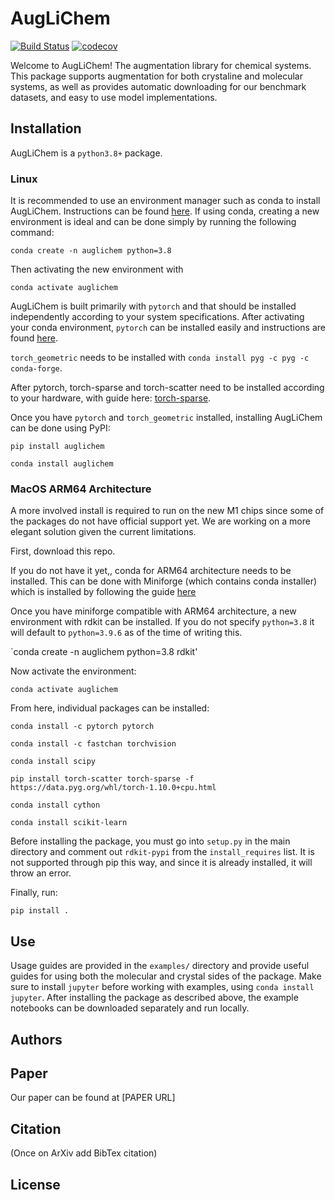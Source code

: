 # AugLiChem
[![Build Status](https://travis-ci.com/BaratiLab/AugLiChem.svg?token=JCkBR1Zx861ey4B3mNiz&branch=main)](https://travis-ci.com/BaratiLab/AugLiChem)
[![codecov](https://codecov.io/gh/BaratiLab/AugLiChem/branch/main/graph/badge.svg?token=p5hPdWXEW1)](https://codecov.io/gh/BaratiLab/AugLiChem)

Welcome to AugLiChem!
The augmentation library for chemical systems.
This package supports augmentation for both crystaline and molecular systems, as well as provides automatic downloading for our benchmark datasets, and easy to use model implementations.


## Installation

AugLiChem is a `python3.8+` package.

### Linux

It is recommended to use an environment manager such as conda to install AugLiChem.
Instructions can be found [here](https://conda.io/projects/conda/en/latest/user-guide/install/index.html).
If using conda, creating a new environment is ideal and can be done simply by running the following command:

`conda create -n auglichem python=3.8`

Then activating the new environment with

`conda activate auglichem`

AugLiChem is built primarily with `pytorch` and that should be installed independently according to your system specifications.
After activating your conda environment, `pytorch` can be installed easily and instructions are found [here](https://pytorch.org/).


`torch_geometric` needs to be installed with `conda install pyg -c pyg -c conda-forge`.


After pytorch, torch-sparse and torch-scatter need to be installed according to your hardware, with guide here: [torch-sparse](https://github.com/rusty1s/pytorch_sparse).


Once you have `pytorch` and `torch_geometric` installed, installing AugLiChem can be done using PyPI:

`pip install auglichem`

`conda install auglichem`


### MacOS ARM64 Architecture

A more involved install is required to run on the new M1 chips since some of the packages do not have official support yet.
We are working on a more elegant solution given the current limitations.

First, download this repo.

If you do not have it yet,, conda for ARM64 architecture needs to be installed.
 This can be done with Miniforge (which contains conda installer) which is installed by following the guide [here](https://github.com/conda-forge/miniforge)

Once you have miniforge compatible with ARM64 architecture, a new environment with rdkit can be installed.
If you do not specify `python=3.8` it will default to `python=3.9.6` as of the time of writing this.

`conda create -n auglichem python=3.8 rdkit'

Now activate the environment:

`conda activate auglichem`

From here, individual packages can be installed:

`conda install -c pytorch pytorch`

`conda install -c fastchan torchvision`

`conda install scipy`

`pip install torch-scatter torch-sparse -f https://data.pyg.org/whl/torch-1.10.0+cpu.html`

`conda install cython`

`conda install scikit-learn`

Before installing the package, you must go into `setup.py` in the main directory and comment out `rdkit-pypi` from the `install_requires` list.
It is not supported through pip this way, and since it is already installed, it will throw an error.

Finally, run: 

`pip install .`


## Use

Usage guides are provided in the `examples/` directory and provide useful guides for using both the molecular and crystal sides of the package.
Make sure to install `jupyter` before working with examples, using `conda install jupyter`.
After installing the package as described above, the example notebooks can be downloaded separately and run locally.

## Authors

## Paper

Our paper can be found at [PAPER URL]

## Citation

(Once on ArXiv add BibTex citation)

## License

